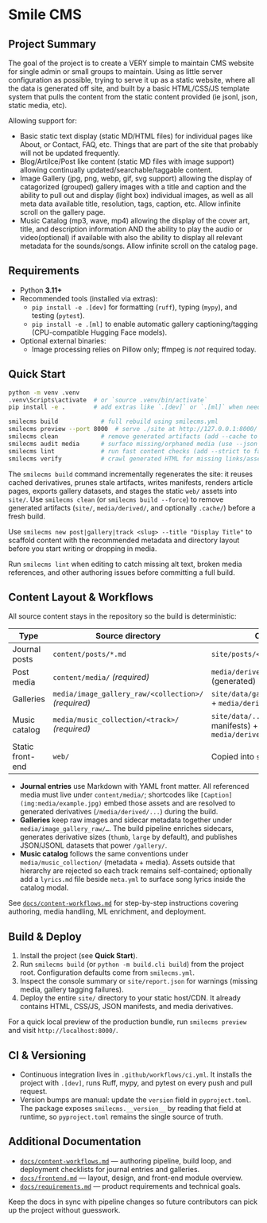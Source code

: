 # Smile CMS

## Project Summary

The goal of the project is to create a VERY simple to maintain CMS website for single admin or small groups to maintain. Using as little server configuration as possible, trying to serve it up as a static website, where all the data is generated off site, and built by a basic HTML/CSS/JS template system that pulls the content from the static content provided (ie jsonl, json, static media, etc).  

Allowing support for:

* Basic static text display (static MD/HTML files) for individual pages like About, or Contact, FAQ, etc. Things that are part of the site that probably will not be updated frequently.
* Blog/Artilce/Post like content (static MD files with image support) allowing continually updated/searchable/taggable content.
* Image Gallery (jpg, png, webp, gif, svg support) allowing the display of catagorized (grouped) gallery images with a title and caption and the ability to pull out and display (light box) individual images, as well as all meta data available title, resolution, tags, caption, etc. Allow infinite scroll on the gallery page.
* Music Catalog (mp3, wave, mp4) allowing the display of the cover art, title, and description information AND the ability to play the audio or video(optional) if available with also the ability to display all relevant metadata for the sounds/songs. Allow infinite scroll on the catalog page.

## Requirements

- Python **3.11+**
- Recommended tools (installed via extras):
  - `pip install -e .[dev]` for formatting (`ruff`), typing (`mypy`), and testing (`pytest`).
  - `pip install -e .[ml]` to enable automatic gallery captioning/tagging (CPU-compatible Hugging Face models).
- Optional external binaries:
  - Image processing relies on Pillow only; ffmpeg is *not* required today.

## Quick Start

```bash
python -m venv .venv
.venv\Scripts\activate  # or `source .venv/bin/activate`
pip install -e .        # add extras like `.[dev]` or `.[ml]` when needed

smilecms build            # full rebuild using smilecms.yml
smilecms preview --port 8000  # serve ./site at http://127.0.0.1:8000/
smilecms clean            # remove generated artifacts (add --cache to drop .cache/)
smilecms audit media      # surface missing/orphaned media (use --json for machine output)
smilecms lint             # run fast content checks (add --strict to fail on warnings)
smilecms verify           # crawl generated HTML for missing links/assets (add --report report.txt)
```

The `smilecms build` command incrementally regenerates the site: it reuses cached derivatives, prunes stale artifacts, writes manifests, renders article pages, exports gallery datasets, and stages the static `web/` assets into `site/`. Use `smilecms clean` (or `smilecms build --force`) to remove generated artifacts (`site/`, `media/derived/`, and optionally `.cache/`) before a fresh build.

Use `smilecms new post|gallery|track <slug> --title "Display Title"` to scaffold content with the recommended metadata and directory layout before you start writing or dropping in media.

Run `smilecms lint` when editing to catch missing alt text, broken media references, and other authoring issues before committing a full build.

## Content Layout & Workflows

All source content stays in the repository so the build is deterministic:

| Type                | Source directory                               | Output |
| ------------------- | ---------------------------------------------- | ------ |
| Journal posts       | `content/posts/*.md`                           | `site/posts/<slug>/index.html` |
| Post media          | `content/media/` *(required)*                  | `media/derived/...` (generated) |
| Galleries           | `media/image_gallery_raw/<collection>/` *(required)* | `site/data/gallery/*.json[l]` + `media/derived/gallery/...` |
| Music catalog       | `media/music_collection/<track>/` *(required)* | `site/data/...` (future audio manifests) + `media/derived/...` |
| Static front-end    | `web/`                                         | Copied into `site/` during build |

- **Journal entries** use Markdown with YAML front matter. All referenced media must live under `content/media/`; shortcodes like `[Caption](img:media/example.jpg)` embed those assets and are resolved to generated derivatives (`/media/derived/...`) during the build.
- **Galleries** keep raw images and sidecar metadata together under `media/image_gallery_raw/…`. The build pipeline enriches sidecars, generates derivative sizes (`thumb`, `large` by default), and publishes JSON/JSONL datasets that power `/gallery/`.
- **Music catalog** follows the same conventions under `media/music_collection/` (metadata + media). Assets outside that hierarchy are rejected so each track remains self-contained; optionally add a `lyrics.md` file beside `meta.yml` to surface song lyrics inside the catalog modal.

See [`docs/content-workflows.md`](docs/content-workflows.md) for step-by-step instructions covering authoring, media handling, ML enrichment, and deployment.

## Build & Deploy

1. Install the project (see **Quick Start**).
2. Run `smilecms build` (or `python -m build.cli build`) from the project root. Configuration defaults come from `smilecms.yml`.
3. Inspect the console summary or `site/report.json` for warnings (missing media, gallery tagging failures).
4. Deploy the entire `site/` directory to your static host/CDN. It already contains HTML, CSS/JS, JSON manifests, and media derivatives.

For a quick local preview of the production bundle, run `smilecms preview` and visit `http://localhost:8000/`.

## CI & Versioning

- Continuous integration lives in `.github/workflows/ci.yml`. It installs the project with `.[dev]`, runs Ruff, mypy, and pytest on every push and pull request.
- Version bumps are manual: update the `version` field in `pyproject.toml`. The package exposes `smilecms.__version__` by reading that field at runtime, so `pyproject.toml` remains the single source of truth.

## Additional Documentation

- [`docs/content-workflows.md`](docs/content-workflows.md) — authoring pipeline, build loop, and deployment checklists for journal entries and galleries.
- [`docs/frontend.md`](docs/frontend.md) — layout, design, and front-end module overview.
- [`docs/requirements.md`](docs/requirements.md) — product requirements and technical goals.

Keep the docs in sync with pipeline changes so future contributors can pick up the project without guesswork.
